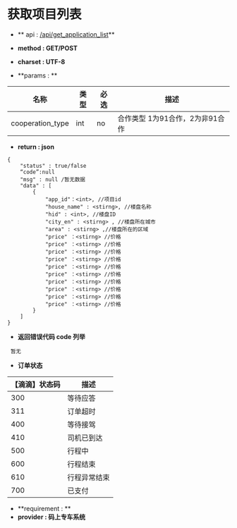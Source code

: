 
# 获取项目列表

* ** api : [ /api/get_application_list]( /api/get_application_list)** 

* **method : GET/POST**

* **charset : UTF-8**

* **params : **

| 名称|类型| 必选 | 描述|
| -- | -- | -- | -- |
| cooperation_type  | int | no | 合作类型 1为91合作，2为非91合作|


* **return : json**

```
{
    "status" : true/false
    “code”:null
    "msg" : null /暂无数据 
    "data" : [
        {
            "app_id"：<int>, //项目id
            "house_name" : <stirng>, //楼盘名称
            "hid" : <int>, //楼盘ID
            "city_en" : <stirng> , //楼盘所在城市
            "area" : <stirng> ,//楼盘所在的区域
            "price" ：<stirng> //价格
            "price" ：<stirng> //价格
            "price" ：<stirng> //价格
            "price" ：<stirng> //价格
            "price" ：<stirng> //价格
            "price" ：<stirng> //价格
            "price" ：<stirng> //价格
            "price" ：<stirng> //价格
            "price" ：<stirng> //价格
            "price" ：<stirng> //价格
        }
    ]
}

```
* **返回错误代码 code 列举**

```
 暂无

```
* **订单状态**

|【滴滴】状态码|描述|
|--|--|
|300| 	等待应答|
|311 |	订单超时|
|400 |	等待接驾|
|410 |	司机已到达|
|500 |	行程中|
|600 |	行程结束|
|610 |	行程异常结束|
|700| 	已支付 |

* **requirement : **
* **provider : 码上专车系统**
